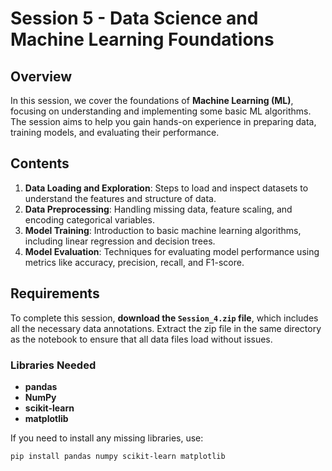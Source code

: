 # Session 5 - Data Science and Machine Learning Foundations

## Overview
In this session, we cover the foundations of **Machine Learning (ML)**, focusing on understanding and implementing some basic ML algorithms. The session aims to help you gain hands-on experience in preparing data, training models, and evaluating their performance.

## Contents
1. **Data Loading and Exploration**: Steps to load and inspect datasets to understand the features and structure of data.
2. **Data Preprocessing**: Handling missing data, feature scaling, and encoding categorical variables.
3. **Model Training**: Introduction to basic machine learning algorithms, including linear regression and decision trees.
4. **Model Evaluation**: Techniques for evaluating model performance using metrics like accuracy, precision, recall, and F1-score.

## Requirements
To complete this session, **download the `Session_4.zip` file**, which includes all the necessary data annotations. Extract the zip file in the same directory as the notebook to ensure that all data files load without issues.

### Libraries Needed
- **pandas**
- **NumPy**
- **scikit-learn**
- **matplotlib**

If you need to install any missing libraries, use:
```bash
pip install pandas numpy scikit-learn matplotlib
